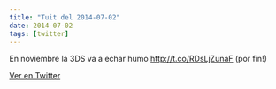 ```yaml
---
title: "Tuit del 2014-07-02"
date: 2014-07-02
tags: [twitter]
---
```


En noviembre la 3DS va a echar humo http://t.co/RDsLjZunaF (por fin!)



[Ver en Twitter](https://twitter.com/i/web/status/484319555368787968)
